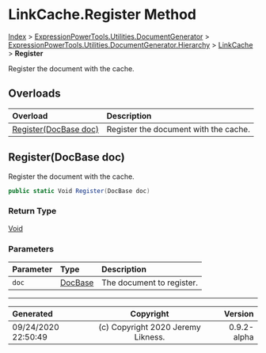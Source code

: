 ﻿# LinkCache.Register Method

[Index](../index.md) > [ExpressionPowerTools.Utilities.DocumentGenerator](ExpressionPowerTools.Utilities.DocumentGenerator.a.md) > [ExpressionPowerTools.Utilities.DocumentGenerator.Hierarchy](ExpressionPowerTools.Utilities.DocumentGenerator.Hierarchy.n.md) > [LinkCache](ExpressionPowerTools.Utilities.DocumentGenerator.Hierarchy.LinkCache.cs.md) > **Register**

Register the document with the cache.

## Overloads

| Overload | Description |
| :-- | :-- |
| [Register(DocBase doc)](#registerdocbase-doc) | Register the document with the cache. |
## Register(DocBase doc)

Register the document with the cache.

```csharp
public static Void Register(DocBase doc)
```

### Return Type

 [Void](https://docs.microsoft.com/dotnet/api/system.void) 

### Parameters

| Parameter | Type | Description |
| :-- | :-- | :-- |
| `doc` | [DocBase](ExpressionPowerTools.Utilities.DocumentGenerator.Hierarchy.DocBase.cs.md) | The document to register. |



---

| Generated | Copyright | Version |
| :-- | :-: | --: |
| 09/24/2020 22:50:49 | (c) Copyright 2020 Jeremy Likness. | 0.9.2-alpha |

